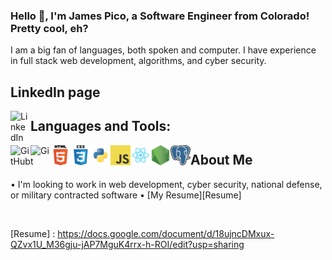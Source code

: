 ### Hello 👋, I'm James Pico, a Software Engineer from Colorado! Pretty cool, eh?

I am a big fan of languages, both spoken and computer. I have experience in full stack web development, algorithms, and cyber security. 

## LinkedIn page
[<img align="left" alt="LinkedIn" width="32px" src="https://cdn.jsdelivr.net/npm/simple-icons@v3/icons/linkedin.svg" />][linkedin]

## Languages and Tools:
<img align="left" alt="GitHub" width="32px" src="https://camo.githubusercontent.com/e8dd57e8a1f1609a27dd99eb4ba9d05f7ad28ba2/68747470733a2f2f63646e2e6a7364656c6976722e6e65742f6e706d2f73696d706c652d69636f6e734076332f69636f6e732f6769746875622e737667">

<img align="left" alt="Git" width="32px" src="https://camo.githubusercontent.com/499a4eb8007d65c2f6373f2d9d5bc428e498f917/68747470733a2f2f63646e2e6a7364656c6976722e6e65742f6e706d2f73696d706c652d69636f6e734076332f69636f6e732f6769742e737667">

<img align="left" alt="HTML" width="32px" src="https://raw.githubusercontent.com/github/explore/80688e429a7d4ef2fca1e82350fe8e3517d3494d/topics/html/html.png">

<img align="left" alt="CSS" width="32px" src="https://raw.githubusercontent.com/github/explore/80688e429a7d4ef2fca1e82350fe8e3517d3494d/topics/css/css.png">

<img align="left" alt="Python" width="32px" src="https://raw.githubusercontent.com/github/explore/80688e429a7d4ef2fca1e82350fe8e3517d3494d/topics/python/python.png">

<img align="left" alt="JavaScript" width="32px" src="https://raw.githubusercontent.com/github/explore/80688e429a7d4ef2fca1e82350fe8e3517d3494d/topics/javascript/javascript.png">

<img align="left" alt="React" width="32px" src="https://raw.githubusercontent.com/github/explore/80688e429a7d4ef2fca1e82350fe8e3517d3494d/topics/react/react.png">

<img align="left" alt="NodeJS" width="32px" src="https://raw.githubusercontent.com/github/explore/80688e429a7d4ef2fca1e82350fe8e3517d3494d/topics/nodejs/nodejs.png">

<img align="left" alt="PostgresSQL" width="32px" src="https://raw.githubusercontent.com/github/explore/80688e429a7d4ef2fca1e82350fe8e3517d3494d/topics/postgresql/postgresql.png">

## About Me
• I'm looking to work in web development, cyber security, national defense, or military contracted software
• [My Resume][Resume]

<br />

[linkedin]: https://www.linkedin.com/in/james-pico/
[Resume] : https://docs.google.com/document/d/18ujncDMxux-QZvx1U_M36gju-jAP7MguK4rrx-h-ROI/edit?usp=sharing
<!--
**JGPico/JGPico** is a ✨ _special_ ✨ repository because its `README.md` (this file) appears on your GitHub profile.

Here are some ideas to get you started:

- 🔭 I’m currently working on ...
- 🌱 I’m currently learning ...
- 👯 I’m looking to collaborate on ...
- 🤔 I’m looking for help with ...
- 💬 Ask me about ...
- 📫 How to reach me: ...
- 😄 Pronouns: ...
- ⚡ Fun fact: ...
-->
